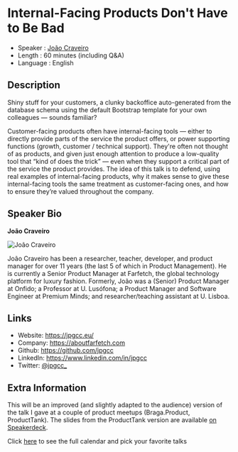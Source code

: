 Internal-Facing Products Don't Have to Be Bad
=============================================

* Speaker   : [João Craveiro](https://pixels.camp/jpgcc)
* Length    : 60 minutes (including Q&A)
* Language  : English

Description
-----------

Shiny stuff for your customers, a clunky backoffice auto-generated from the database schema using the default Bootstrap template for your own colleagues — sounds familiar?

Customer-facing products often have internal-facing tools — either to directly provide parts of the service the product offers, or power supporting functions (growth, customer / technical support). They're often not thought of as products, and given just enough attention to produce a low-quality tool that “kind of does the trick” — even when they support a critical part of the service the product provides. The idea of this talk is to defend, using real examples of internal-facing products, why it makes sense to give these internal-facing tools the same treatment as customer-facing ones, and how to ensure they’re valued throughout the company.

Speaker Bio
-----------

**João Craveiro**

![João Craveiro](https://avatars3.githubusercontent.com/u/7196535?v=4)

João Craveiro has been a researcher, teacher, developer, and product manager for over 11 years (the last 5 of which in Product Management). He is currently a Senior Product Manager at Farfetch, the global technology platform for luxury fashion. Formerly, João was a (Senior) Product Manager at Onfido; a Professor at U. Lusófona; a Product Manager and Software Engineer at Premium Minds; and researcher/teaching assistant at U. Lisboa.

Links
-----

* Website: https://jpgcc.eu/
* Company: https://aboutfarfetch.com
* Github: https://github.com/jpgcc
* LinkedIn: https://www.linkedin.com/in/jpgcc
* Twitter: [@jpgcc\_](https://twitter.com/jpgcc_)

Extra Information
-----------------

This will be an improved (and slightly adapted to the audience) version of the talk I gave at a couple of product meetups (Braga.Product, ProductTank). The slides from the ProductTank version are available [on Speakerdeck](https://speakerdeck.com/jpgcc/internal-facing-products-dont-have-to-be-bad-producttank).

Click [here][1] to see the full calendar and pick your favorite talks

[1]: https://pixels.camp/schedule/

